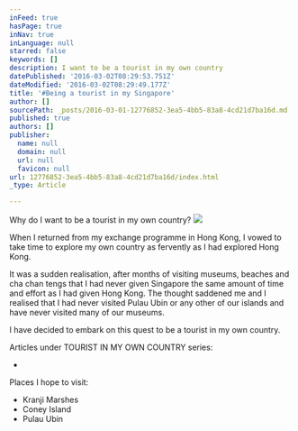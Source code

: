 ```yaml
---
inFeed: true
hasPage: true
inNav: true
inLanguage: null
starred: false
keywords: []
description: I want to be a tourist in my own country
datePublished: '2016-03-02T08:29:53.751Z'
dateModified: '2016-03-02T08:29:49.177Z'
title: '#Being a tourist in my Singapore'
author: []
sourcePath: _posts/2016-03-01-12776852-3ea5-4bb5-83a8-4cd21d7ba16d.md
published: true
authors: []
publisher:
  name: null
  domain: null
  url: null
  favicon: null
url: 12776852-3ea5-4bb5-83a8-4cd21d7ba16d/index.html
_type: Article

---
```

Why do I want to be a tourist in my own country?
![](https://s3-us-west-2.amazonaws.com/the-grid-img/p/a4b1423052ac60f93bb976381f3eae9ea3e6322b.jpg)

When I returned from my exchange programme in Hong Kong, I vowed to take time to explore my own country as fervently as I had explored Hong Kong. 

It was a sudden realisation, after months of visiting museums, beaches and cha chan tengs that I had never given Singapore the same amount of time and effort as I had given Hong Kong. The thought saddened me and I realised that I had never visited Pulau Ubin or any other of our islands and have never visited many of our museums. 

I have decided to embark on this quest to be a tourist in my own country. 

Articles under TOURIST IN MY OWN COUNTRY series:

-

Places I hope to visit:

* Kranji Marshes
* Coney Island
* Pulau Ubin